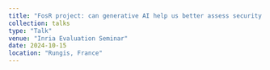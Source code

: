 ```yaml
---
title: "FosR project: can generative AI help us better assess security solutions?"
collection: talks
type: "Talk"
venue: "Inria Evaluation Seminar"
date: 2024-10-15
location: "Rungis, France"
---
```


